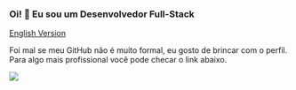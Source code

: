### Oi! 👋 Eu sou um Desenvolvedor Full-Stack

[English Version](https://github.com/deisantix/deisantix/blob/main/README.md)


Foi mal se meu GitHub não é muito formal, eu gosto de brincar com o perfil. Para algo mais profissional você pode checar o link abaixo.

<a href="https://www.linkedin.com/in/ethaniel-amorim" target="_blank" rel="noreferrer">
    <img src="https://img.shields.io/badge/LinkedIn-0077B5?style=for-the-badge&logo=linkedin&logoColor=white" />
</a>
